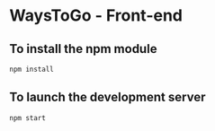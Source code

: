 # WaysToGo - Front-end


## To install the npm module
```bash
npm install
```

## To launch the development server

```bash
npm start
```